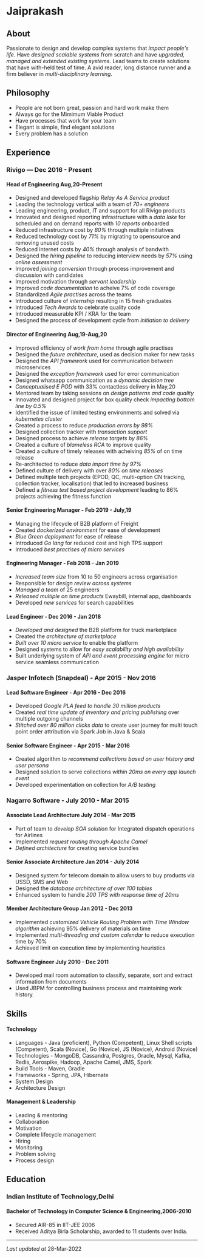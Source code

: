 # Jaiprakash

## About
Passionate to design and develop complex systems that _impact people's life._ Have _designed scalable systems_ from scratch and have _upgraded, managed and extended existing systems_. Lead teams to create solutions that have with-held test of time. A avid reader, long distance runner and a firm believer in _multi-disciplinary learning._

## Philosophy
* People are not born great, passion and hard work make them
* Always go for the Mimimum Viable Product
* Have processes that work for your team
* Elegant is simple, find elegant solutions
* Every problem has a solution

## Experience
### Rivigo — Dec 2016 - Present
#### Head of Engineering Aug,20-Present
* Designed and developed flagship _Relay As A Service product_
* Leading the technology vertical with a team of _70+ engineers_
* Leading engineering, product, IT and support for all Rivigo products	
* Innovated and designed reporting infrastructure with a _data lake_ for scheduled and on demand reports with _10 reports_ onboarded 
* Reduced infrastructure cost by _80%_ through multiple initiatives
* Reduced technology cost by _71%_ by migrating to opensource and removing unused costs
* Reduced internet costs by _40%_ through analysis of bandwith
* Designed the _hiring pipeline_ to reducing interview needs by _57%_ using _online assessment_
* Improved _joining conversion_ through process improvement and discussion with candidates
* Improved motivation through _servant leadership_
* Improved _code documentation_ to acheive 7% of code coverage
* Standardized _Agile practises_ across the teams
* Introduced culture of _internship_ resulting in 15 fresh graduates
* Introduced _Tech Awards_ to celebrate quality code
* Introduced measurable KPI / KRA for the team
* Designed the process of development cycle from _initiation to delivery_


#### Director of Engineering Aug,19-Aug,20
* Improved efficiency of _work from home_ through agile practises 
* Designed the _future architecture_, used as decision maker for new tasks
* Designed the _API framework_ used for communication between microservices
* Designed the _exception framework_ used for error communication
* Designed whatsapp communication as a _dynamic decision tree_
* _Conceptualised E POD_ with 33% contactless delivery in May,20
* Mentored team by taking sessions on _design patterns and code quality_
* Innovated and designed  project for box quality check _impacting bottom line by 0.5%_
* Identified the issue of limited testing environments and solved via _kubernetes cluster_ 
* Created a process to reduce _production errors by 98%_
* Designed collection tracker with _transaction support_
* Designed process to achieve _release targets by 86%_
* Created a culture of _blameless RCA_ to improve quality
* Created a culture of timely releases with acheiving _85%_ of on time release
* Re-architected to reduce _data import time by 97%_
* Defined culture of delivery with over _80% on time releases_
* Defined multiple tech projects (EPOD, QC, multi-option CN tracking, collection tracker, localisation) that led to increased business
* Defined a _fitness test based project development_ leading to 86% projects achieving the fitness function

#### Senior Engineering Manager - Feb 2019 - July,19
* Managing the lifecycle of B2B platform of Freight
* Created _dockerized environment_ for ease of development
* _Blue Green deployment_ for ease of release
* Introduced _Go lang_ for reduced cost and high TPS support
* Introduced _best practises of micro services_

#### Engineering Manager - Feb 2018 - Jan 2019
* _Increased team size_ from 10 to 50 engineers across organisation
* Responsible for _design review across systems_
* _Managed a team_ of 25 engineers 
* _Released multiple on time products_ Ewaybill, internal app, dashboards
* Developed _new services_ for search capabilities

#### Lead Engineer - Dec 2016 - Jan 2018
* _Developed and designed_ the B2B platform for truck marketplace
* Created the _architecture of marketplace_
* _Built over 10 micro service_ to enable the platform
* Designed systems to allow for _easy scalability and high availability_
* Built underlying system of _API and event processing engine_ for micro service seamless communication
  
### Jasper Infotech (Snapdeal) - Apr 2015 - Nov 2016
#### Lead Software Engineer - Apr 2016 - Dec 2016
* Developed _Google PLA feed to handle 30 million products_
* Created _real time update of inventory and pricing publishing_ over multiple outgoing channels
* _Stitched over 80 million clicks data_ to create user journey for multi touch point order attribution via Spark Job in Java & Scala

#### Senior Software Engineer - Apr 2015 - Mar 2016
* Created algorithm to _recommend collections based on user history and user persona_ 
* Designed solution to serve collections _within 20ms on every app launch event_
* Developed experimentation on collection for _A/B testing_

### Nagarro Software - July 2010 - Mar 2015
#### Associate Lead Architecture July 2014 - Mar 2015
* Part of team to _develop SOA solution_ for Integrated dispatch operations for Airlines
* Implemented _request routing through Apache Camel_
* _Defined architecture_ for creating service bundles

#### Senior Associate Architecture Jan 2014 - July 2014
* Designed system for telecom domain to allow users to buy products via USSD, SMS and Web
* Designed the _database architecture of over 100 tables_
* Enhanced system to handle _200 TPS with response time of 20ms_

#### Member Architecture Group Jan 2012 - Dec 2013
* Implemented _customized Vehicle Routing Problem with Time Window algorithm_ achieving 95% delivery of materials on time
* Implemented _multi-threading and custom calendar_ to reduce execution time by 70%  
* Achieved limit on execution time by implementing heuristics

#### Software Engineer July 2010 - Dec 2011
* Developed mail room automation to classify, separate, sort and extract information from documents
* Used JBPM for controlling business process and maintaining work history.

## Skills
#### Technology
* Languages -  Java (proficient), Python (Competent), Linux Shell scripts (Competent), Scala (Novice), Go (Novice), JS (Novice), Android (Novice)
* Technologies - MongoDB, Cassandra, Postgres, Oracle, Mysql, Kafka, Redis, Aerospike, Hadoop, Apache Camel, JMS, Spark
* Build Tools - Maven, Gradle
* Frameworks - Spring, JPA, Hibernate
* System Design
* Architecture Design

#### Management & Leadership
* Leading & mentoring
* Collaboration
* Motivation
* Complete lifecycle management
* Hiring
* Monitoring
* Problem solving
* Process design

## Education
### Indian Institute of Technology,Delhi
#### Bachelor of Technology in Computer Science & Engineering,2006-2010
* Secured AIR-85 in IIT-JEE 2006
* Received Aditya Birla Scholarship, awarded to 11 students over India.

---
_Last updated at_ 28-Mar-2022

